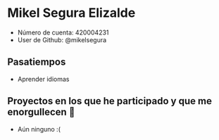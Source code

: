 # Mikel Segura Elizalde

- Número de cuenta: 420004231
- User de Github: @mikelsegura

## Pasatiempos

- Aprender idiomas

## Proyectos en los que he participado y que me enorgullecen 🖤

- Aún ninguno :(